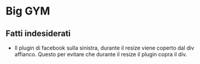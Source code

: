
Big GYM
=======
Fatti indesiderati
-----------
  
  * Il plugin di facebook sulla sinistra, durante il resize viene coperto dal div affianco. Questo per evitare che durante il resize il plugin copra il div.
